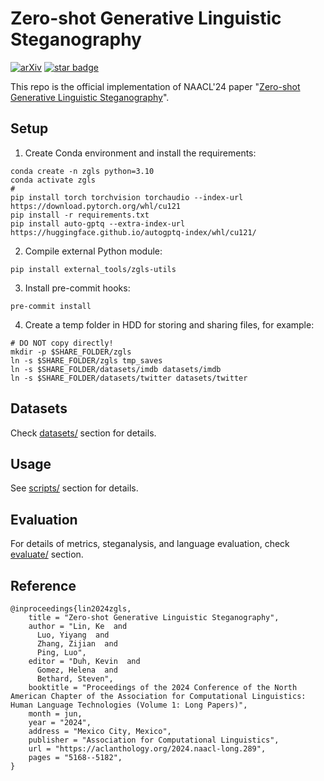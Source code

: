 # Zero-shot Generative Linguistic Steganography

[![arXiv](https://img.shields.io/badge/arXiv-2403.10856-brightgreen.svg)](https://arxiv.org/abs/2403.10856)
[![star badge](https://img.shields.io/github/stars/leonardodalinky/zero-shot-GLS?style=social)](https://github.com/leonardodalinky/zero-shot-GLS)

This repo is the official implementation of NAACL'24 paper "[Zero-shot Generative Linguistic Steganography](https://aclanthology.org/2024.naacl-long.289/)".

## Setup

1. Create Conda environment and install the requirements:
```shell
conda create -n zgls python=3.10
conda activate zgls
#
pip install torch torchvision torchaudio --index-url https://download.pytorch.org/whl/cu121
pip install -r requirements.txt
pip install auto-gptq --extra-index-url https://huggingface.github.io/autogptq-index/whl/cu121/
```
2. Compile external Python module:
```shell
pip install external_tools/zgls-utils
```
3. Install pre-commit hooks:
```shell
pre-commit install
```
4. Create a temp folder in HDD for storing and sharing files, for example:
```shell
# DO NOT copy directly!
mkdir -p $SHARE_FOLDER/zgls
ln -s $SHARE_FOLDER/zgls tmp_saves
ln -s $SHARE_FOLDER/datasets/imdb datasets/imdb
ln -s $SHARE_FOLDER/datasets/twitter datasets/twitter
```

## Datasets

Check [datasets/](datasets/README.md) section for details.

## Usage

See [scripts/](scripts/README.md) section for details.

## Evaluation

For details of metrics, steganalysis, and language evaluation, check [evaluate/](evaluate/README.md) section.

## Reference

```
@inproceedings{lin2024zgls,
    title = "Zero-shot Generative Linguistic Steganography",
    author = "Lin, Ke  and
      Luo, Yiyang  and
      Zhang, Zijian  and
      Ping, Luo",
    editor = "Duh, Kevin  and
      Gomez, Helena  and
      Bethard, Steven",
    booktitle = "Proceedings of the 2024 Conference of the North American Chapter of the Association for Computational Linguistics: Human Language Technologies (Volume 1: Long Papers)",
    month = jun,
    year = "2024",
    address = "Mexico City, Mexico",
    publisher = "Association for Computational Linguistics",
    url = "https://aclanthology.org/2024.naacl-long.289",
    pages = "5168--5182",
}
```

